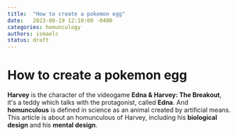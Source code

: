 ```yaml
---
title:  "How to create a pokemon egg"
date:   2023-08-19 12:10:00 -0400
categories: homunculogy
authors: ismaelc
status: draft
---
```


# How to create a pokemon egg

**Harvey** is the character of the videogame **Edna & Harvey: The Breakout**, it's a teddy which talks with the protagonist, called **Edna**. And **homunculous** is defined in science as an animal created by artificial means. This article is about an homunculous of Harvey, including his **biological design** and his **mental design**.


